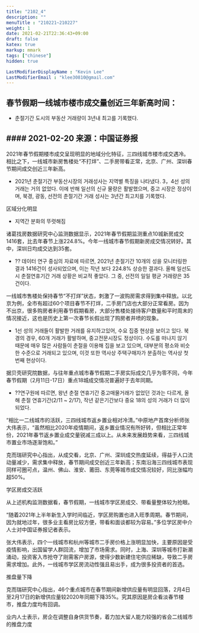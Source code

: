 ```yaml
---
title: "2102_4"
description: ""
menuTitle : "210221~210227"
weight: 1
date: 2021-02-21T22:36:43+09:00
draft: false
katex: true
markup: mmark
tags: ["chinese"]
hidden: true

LastModifierDisplayName : "Kevin Lee"
LastModifierEmail : "klee30810@gmail.com"
---
```


## 春节假期一线城市楼市成交量创近三年新高时间：

- 춘절기간 도시의 부동산 거래량이 3년내 최고를 기록했다.

## #### 2021-02-20  来源：中国证券报

2021年春节假期楼市成交呈现明显的地域分化特征，三四线城市楼市成交遇冷。相比之下，一线城市新房售楼处“不打烊”、二手房带看正常，北京、广州、深圳春节期间成交创近三年新高。

- 2021년 춘절기간 부동산시장의 거래성사는 지역별 특징을 나타냈다. 3，4선 성의 거래는 거의 없었다. 이에 반해 일선의 신규 물량은 활발했으며, 중고 시장은 정상이며, 북경, 광동, 선전의 춘절기간 거래 성사는 3년간 최고치를 기록했다.

区域分化明显

- 지역간 분화의 뚜렷해짐

诸葛找房数据研究中心监测数据显示，2021年春节假期监测重点10城新房成交1416套，比去年春节上涨224.8%。今年一线城市春节假期新房成交情况转好。其中，深圳日均成交达到35套。

- ?? 데이터 연구 중심의 자료에 따르면, 2021년 춘절기간 10개의 성을 모니터링한 결과 1416건이 성사되었으며, 이는 작년 보다 224.8% 상승한 결과다. 올해 일선도시 춘절연휴기간 거래 상황은 비교적 좋았다. 그 중, 선전의 일일 평균 거래량은 35건이다.

一线城市售楼处保持春节“不打烊”状态，刺激了一波购房需求得到集中释放。以北京为例，全市有超过60个项目春节不打烊，二手房门店也大部分正常看房。因为不出京，很多购房者利用春节假期看房，大部分售楼处接待客户数量和平时周末的情况接近，这也是历史上第一次春节长假出现了购房者井喷的现象。

- 1선 성의 거래들이 활발한 거래를 유지하고있어, 수요 집중 현상을 보이고 있다. 북경의 경우, 60개 거래가 활발하며, 중고전문시장도 정상이다. 수도를 떠나지 않기 때문에 매우 많은 사람들이 춘절을 이용해 집을 보고 있으며, 대부분의 평소와 비슷한 수준으로 거래되고 있으며, 이것 또한 역사상 주택구매자가 분출하는 역사상 첫 번째 현상이다.

据贝壳研究院数据，与往年重点城市春节假期二手房实际成交几乎为零不同，今年春节假期（2月11日-17日）重点18城成交情况普遍好于去年同期。

- ??연구원에 따르면, 왕년 춘절 연휴기간 중고매물거래가 없었던 것과는 다르게, 올해 춘절 연휴기간(2/11 ~ 2/17), 작년 같은기간보다 중요 18의 성의 거래가 더 많이 되었다.

“相比一二线城市的活跃，三四线城市返乡置业相对冷清。”中原地产首席分析师张大伟表示，“虽然相比2020年疫情期间，返乡置业情况有所好转，但相比正常年份，2021年春节返乡置业成交量锐减三成以上。从未来发展趋势来看，三四线城市置业市场逐渐饱和。”

克而瑞研究中心指出，从成交看，北京、广州、深圳成交热度延续，得益于人口流动量减少，需求集中释放，春节期间成交创近三年新高；东南沿海三四线城市表现同样可圈可点，温州、佛山、淮安、莆田、东莞等城市成交情况较好，同比涨幅均超50%。

学区房成交活跃

从上述机构监测数据看，春节假期，一线城市学区房成交、带看量整体较为抢眼。

“随着2021年上半年新生入学时间临近，学区房购置也进入旺季周期。春节期间，因为就地过年，很多业主看房比较方便，带看和面谈都较为容易。”多位学区房中介人士对中国证券报记者表示。

张大伟表示，四个一线城市和杭州等城市二手房价格上涨明显加快，主要原因是受疫情影响，出国留学人群回流，增加了市场需求。同时，上海、深圳等城市打新潮涌动，投资客入市抢夺了刚需客户房源，使得少数新建住宅供应稀缺，导致二手房需求增加。此外，一线城市学区房流动性强且易出手，成为很多投资者的首选。

推盘量下降

克而瑞研究中心指出，46个重点城市在春节期间新增供应量有明显回落，2月4日至2月17日的新增供应量较2020年同期下降35%。究其原因是房企看淡春节楼市，推盘力度均有回调。

业内人士表示，房企在调整自身供货节奏，着力加大留人能力较强的省会二线城市的推盘力度